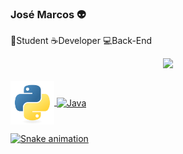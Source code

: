 ### José Marcos 👽

📕Student
☕Developer
💻Back-End

<div align="center">
  <a href="https://github.com/JoseMRezende">
  <img height="100em" src="https://github-readme-stats.vercel.app/api/top-langs/?username=JoseMrezende&layout=compact&langs_count=7&theme=dark"/>
</div>
<div style="display: inline_block"><br>
  <img align="center" alt="Python" height="70" width="70" src="https://raw.githubusercontent.com/devicons/devicon/master/icons/python/python-original.svg">
  <img align="center" alt="Java" height="70" width="70" src="https://cdn.jsdelivr.net/gh/devicons/devicon/icons/java/java-original-wordmark.svg" />
</div>

![Snake animation](https://github.com/JoseMRezende/JoseMRezende/blob/output/github-contribution-grid-snake.svg)
